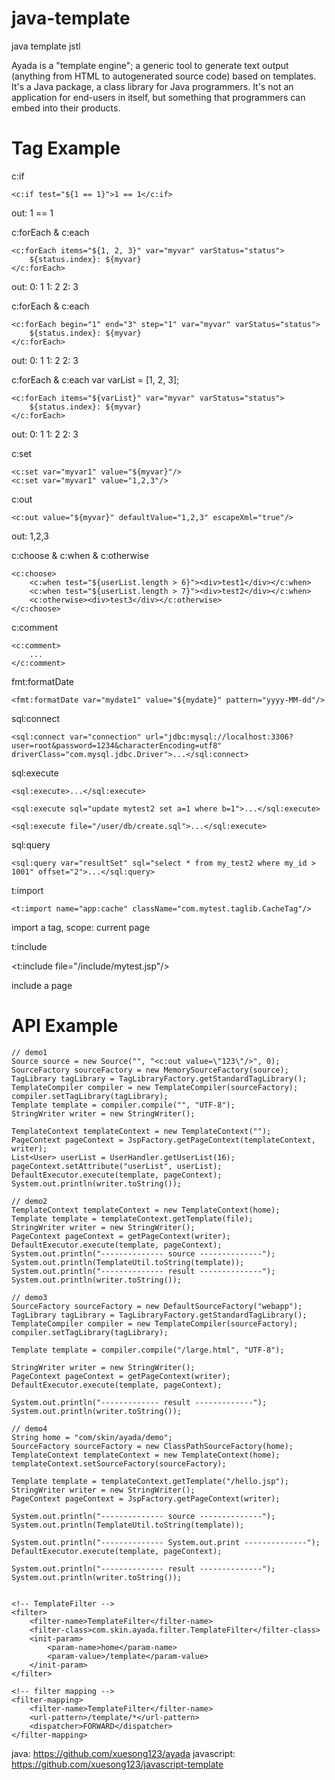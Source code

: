 java-template
===================

java template jstl

Ayada is a "template engine"; a generic tool to generate text output (anything from HTML to autogenerated source code) based on templates. It's a Java package, a class library for Java programmers. It's not an application for end-users in itself, but something that programmers can embed into their products.

Tag Example
===================

c:if

    <c:if test="${1 == 1}">1 == 1</c:if>

out:
    1 == 1

c:forEach & c:each

    <c:forEach items="${1, 2, 3}" var="myvar" varStatus="status">
        ${status.index}: ${myvar}
    </c:forEach>

out:
    0: 1
    1: 2
    2: 3

c:forEach & c:each

    <c:forEach begin="1" end="3" step="1" var="myvar" varStatus="status">
        ${status.index}: ${myvar}
    </c:forEach>

out:
    0: 1
    1: 2
    2: 3

c:forEach & c:each
    var varList = [1, 2, 3];

    <c:forEach items="${varList}" var="myvar" varStatus="status">
        ${status.index}: ${myvar}
    </c:forEach>

out:
    0: 1
    1: 2
    2: 3

c:set

    <c:set var="myvar1" value="${myvar}"/>
    <c:set var="myvar1" value="1,2,3"/>

c:out

    <c:out value="${myvar}" defaultValue="1,2,3" escapeXml="true"/>

out:
    1,2,3

c:choose & c:when & c:otherwise

    <c:choose>
        <c:when test="${userList.length > 6}"><div>test1</div></c:when>
        <c:when test="${userList.length > 7}"><div>test2</div></c:when>
        <c:otherwise><div>test3</div></c:otherwise>
    </c:choose>

c:comment

    <c:comment>
        ...
    </c:comment>

fmt:formatDate

    <fmt:formatDate var="mydate1" value="${mydate}" pattern="yyyy-MM-dd"/>

sql:connect

    <sql:connect var="connection" url="jdbc:mysql://localhost:3306?user=root&password=1234&characterEncoding=utf8" driverClass="com.mysql.jdbc.Driver">...</sql:connect>

sql:execute

    <sql:execute>...</sql:execute>

    <sql:execute sql="update mytest2 set a=1 where b=1">...</sql:execute>

    <sql:execute file="/user/db/create.sql">...</sql:execute>

sql:query

    <sql:query var="resultSet" sql="select * from my_test2 where my_id > 1001" offset="2">...</sql:query>

t:import

    <t:import name="app:cache" className="com.mytest.taglib.CacheTag"/>

import a tag, scope: current page

t:include

<t:include file="/include/mytest.jsp"/>

include a page

API Example
===================

    // demo1
    Source source = new Source("", "<c:out value=\"123\"/>", 0);
    SourceFactory sourceFactory = new MemorySourceFactory(source);
    TagLibrary tagLibrary = TagLibraryFactory.getStandardTagLibrary();
    TemplateCompiler compiler = new TemplateCompiler(sourceFactory);
    compiler.setTagLibrary(tagLibrary);
    Template template = compiler.compile("", "UTF-8");
    StringWriter writer = new StringWriter();

    TemplateContext templateContext = new TemplateContext("");
    PageContext pageContext = JspFactory.getPageContext(templateContext, writer);
    List<User> userList = UserHandler.getUserList(16);
    pageContext.setAttribute("userList", userList);
    DefaultExecutor.execute(template, pageContext);  
    System.out.println(writer.toString()); 

    // demo2
    TemplateContext templateContext = new TemplateContext(home);
    Template template = templateContext.getTemplate(file);
    StringWriter writer = new StringWriter();
    PageContext pageContext = getPageContext(writer);
    DefaultExecutor.execute(template, pageContext);
    System.out.println("-------------- source --------------");
    System.out.println(TemplateUtil.toString(template));
    System.out.println("-------------- result --------------");
    System.out.println(writer.toString());

    // demo3
    SourceFactory sourceFactory = new DefaultSourceFactory("webapp");
    TagLibrary tagLibrary = TagLibraryFactory.getStandardTagLibrary();
    TemplateCompiler compiler = new TemplateCompiler(sourceFactory);
    compiler.setTagLibrary(tagLibrary);

    Template template = compiler.compile("/large.html", "UTF-8");

    StringWriter writer = new StringWriter();
    PageContext pageContext = getPageContext(writer);
    DefaultExecutor.execute(template, pageContext);

    System.out.println("------------- result -------------");
    System.out.println(writer.toString());

    // demo4
    String home = "com/skin/ayada/demo";
    SourceFactory sourceFactory = new ClassPathSourceFactory(home);
    TemplateContext templateContext = new TemplateContext(home);
    templateContext.setSourceFactory(sourceFactory);

    Template template = templateContext.getTemplate("/hello.jsp");
    StringWriter writer = new StringWriter();
    PageContext pageContext = JspFactory.getPageContext(writer);

    System.out.println("-------------- source --------------");
    System.out.println(TemplateUtil.toString(template));

    System.out.println("-------------- System.out.print --------------");
    DefaultExecutor.execute(template, pageContext);

    System.out.println("-------------- result --------------");
    System.out.println(writer.toString());


    <!-- TemplateFilter -->
    <filter>
        <filter-name>TemplateFilter</filter-name>
        <filter-class>com.skin.ayada.filter.TemplateFilter</filter-class>
        <init-param>
            <param-name>home</param-name>
            <param-value>/template</param-value>
        </init-param>
    </filter>

    <!-- filter mapping -->
    <filter-mapping>
        <filter-name>TemplateFilter</filter-name>
        <url-pattern>/template/*</url-pattern>
        <dispatcher>FORWARD</dispatcher>
    </filter-mapping>

java: https://github.com/xuesong123/ayada
javascript: https://github.com/xuesong123/javascript-template